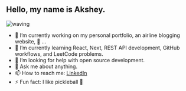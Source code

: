 ## Hello, my name is Akshey.
![waving](https://github.com/user-attachments/assets/289852cc-9a61-4d71-8ecf-bf4ab60068fa)

- 🔭 I’m currently working on my personal portfolio, an airline blogging website, 🤫 ...
- 🌱 I’m currently learning React, Next, REST API development, GitHub workflows, and LeetCode problems.  
- 🤔 I’m looking for help with open source development.
- 💬 Ask me about anything.
- 📫 How to reach me: [LinkedIn](https://linkedin.com/in/aksheydeokule)
- ⚡ Fun fact: I like pickleball 🥒
